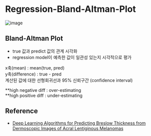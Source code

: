 # Regression-Bland-Altman-Plot

![image](https://github.com/L-YUNNA/Regression-Bland-Altman-Plot/assets/129636660/fce3c964-f32c-47db-bd91-9e1e8ab2f8f6)

## Bland-Altman Plot
- true 값과 predict 값의 관계 시각화
- regression model이 예측한 값이 일관성 있는지 시각적으로 평가


x축(mean) : mean(true, pred)<br>
y축(difference) : true - pred<br>
계산된 값에 대한 선형회귀선과 95% 신뢰구간 (confidence interval)<br>

**high negative diff : over-estimating<br>
**high positive diff : under-estimating<br>



## Reference
- [Deep Learning Algorithms for Predicting Breslow Thickness from Dermoscopic Images of Acral Lentiginous Melanomas](https://doi.org/10.1016/j.jid.2021.12.033)
